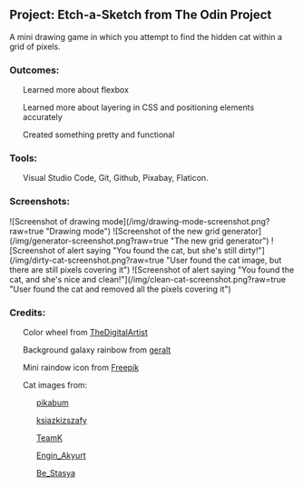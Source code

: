 <h2>Project: Etch-a-Sketch from The Odin Project</h2>
A mini drawing game in which you attempt to find the hidden cat within a grid of pixels.
<h3>Outcomes:</h3>
<ul>Learned more about flexbox</ul>
<ul>Learned more about layering in CSS and positioning elements accurately</ul>
<ul>Created something pretty and functional</ul>
<h3>Tools:</h3>
<ul>Visual Studio Code, Git, Github, Pixabay, Flaticon.</ul>
<h3>Screenshots:</h3>
![Screenshot of drawing mode](/img/drawing-mode-screenshot.png?raw=true "Drawing mode")
![Screenshot of the new grid generator](/img/generator-screenshot.png?raw=true "The new grid generator")
![Screenshot of alert saying "You found the cat, but she's still dirty!"](/img/dirty-cat-screenshot.png?raw=true "User found the cat image, but there are still pixels covering it")
![Screenshot of alert saying "You found the cat, and she's nice and clean!"](/img/clean-cat-screenshot.png?raw=true "User found the cat and removed all the pixels covering it")
<h3>Credits:</h3>
<ul>Color wheel from <a href="https://pixabay.com/users/thedigitalartist-202249/">TheDigitalArtist</a></ul>
<ul>Background galaxy rainbow from <a href="https://pixabay.com/users/geralt-9301/">geralt</a></ul>
<ul>Mini raindow icon from <a href="https://www.flaticon.com/authors/freepik">Freepik</a></ul>
<ul>Cat images from:
<ul><a href="https://pixabay.com/users/pikabum-273706/">pikabum</a></ul>
<ul><a href="https://pixabay.com/users/ksiazkizszafy-22644445/">ksiazkizszafy</a></ul>
<ul><a href="https://pixabay.com/users/teamk-222368/">TeamK</a></ul>
<ul><a href="https://pixabay.com/users/engin_akyurt-3656355/">Engin_Akyurt</a></ul>
<ul><a href="https://pixabay.com/users/be_stasya-11197808/">Be_Stasya</a></ul>
</ul>
